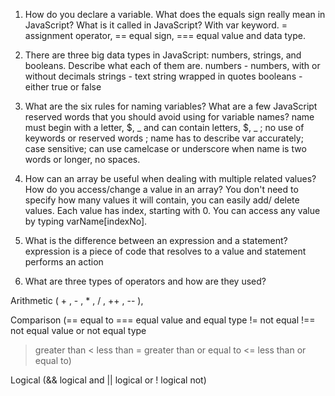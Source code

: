 1. How do you declare a variable. What does the equals sign really mean in JavaScript? What is it called in JavaScript?
With var keyword. = assignment operator, == equal sign, === equal value and data type.

2. There are three big data types in JavaScript: numbers, strings, and booleans. Describe what each of them are.
numbers - numbers, with or without decimals
strings - text string wrapped in quotes
booleans - either true or false

3. What are the six rules for naming variables? What are a few JavaScript reserved words that you should avoid using for variable names?
name must begin with a letter, $, _ and can contain letters, $, _ ; no use of keywords or reserved words ; name has to describe var accurately; case sensitive; can use camelcase or underscore when name is two words or longer, no spaces.

4. How can an array be useful when dealing with multiple related values? How do you access/change a value in an array?
You don't need to specify how many values it will contain, you can easily add/ delete values.  Each value has index, starting with 0. You can access any value by typing varName[indexNo].

5. What is the difference between an expression and a statement?
expression is a piece of code that resolves to a value and statement performs an action

6. What are three types of operators and how are they used?

Arithmetic ( + , - , * , / , ++ , -- ),

Comparison (==	equal to
===	equal value and equal type
!=	not equal
!==	not equal value or not equal type
>	greater than
<	less than
>=	greater than or equal to
<=	less than or equal to)

Logical (&&	logical and
||	logical or
!	logical not)
